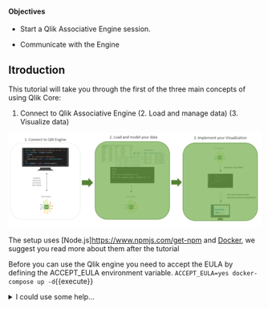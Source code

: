 #### Objectives

- Start a Qlik Associative Engine session.

- Communicate with the Engine

## Itroduction

This tutorial will take you through the first of the three main concepts of using Qlik Core:

1. Connect to Qlik Associative Engine
(2. Load and manage data)
(3. Visualize data)

![Katacoda Logo](hello-engine/assets/Qlik.png)


The setup uses [Node.js]https://www.npmjs.com/get-npm and [Docker](https://www.docker.com), we suggest you read more about them after the tutorial

Before you can use the Qlik engine you need to accept the EULA by defining the ACCEPT_EULA environment variable. 
`ACCEPT_EULA=yes docker-compose up -d`{{execute}}
 
 <details>
<summary>I could use some help...</summary>
<p>

```c#
public class Order
{
    public int OrderId { get; set; }
    public int CustomerId { get; set; }

    public List<int> Products { get; set; }
}
\```

</p>
</details>  
